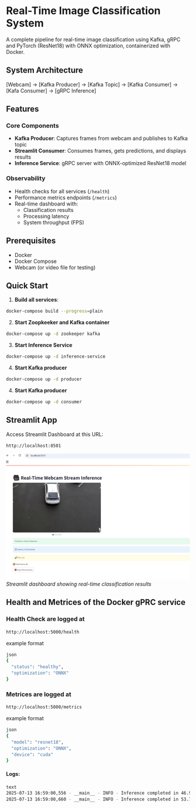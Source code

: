 # Real-Time Image Classification System

A complete pipeline for real-time image classification using Kafka, gRPC and PyTorch (ResNet18) with ONNX optimization, containerized with Docker.

## System Architecture

[Webcam] -> [Kafka Producer] -> [Kafka Topic]
-> [Kafka Consumer] -> [Kafa Consumer] -> [gRPC Inference]


## Features

### Core Components
- **Kafka Producer**: Captures frames from webcam and publishes to Kafka topic
- **Streamlit Consumer**: Consumes frames, gets predictions, and displays results
- **Inference Service**: gRPC server with ONNX-optimized ResNet18 model


### Observability
- Health checks for all services (`/health`)
- Performance metrics endpoints (`/metrics`)
- Real-time dashboard with:
  - Classification results
  - Processing latency
  - System throughput (FPS)

## Prerequisites

- Docker
- Docker Compose
- Webcam (or video file for testing)

## Quick Start

1. **Build all services**:
```bash
docker-compose build --progress=plain
```

2. **Start Zoopkeeker and Kafka container**
```bash
docker-compose up -d zookeeper kafka
```

3. **Start Inference Service**
```bash
docker-compose up -d inference-service
```

4. **Start Kafka producer**
```bash
docker-compose up -d producer
```

4. **Start Kafka producer**
```bash
docker-compose up -d consumer
```

## Streamlit App

Access Streamlit Dashboard at this URL:

```bash
http://localhost:8501
```

![Main Dashboard](streamlit_app.png)
*Streamlit dashboard showing real-time classification results*

## Health and Metrices of the Docker gPRC service

### Health Check are logged at

```bash
http://localhost:5000/health 

```

example format
```bash
json
{
  "status": "healthy",
  "optimization": "ONNX"
}
```

### Metrices are logged at
```bash
http://localhost:5000/metrics
```

example format
```bash
json
{
  "model": "resnet18",
  "optimization": "ONNX",
  "device": "cuda"
}
```

#### Logs:

```bash
text
2025-07-13 16:59:00,556 - __main__ - INFO - Inference completed in 46.99ms
2025-07-13 16:59:00,660 - __main__ - INFO - Inference completed in 53.76ms
```
